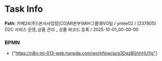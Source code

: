# Task Info

**Path:** 카페24(주)\본사사업장\[CG]MI본부\MIH그룹\BVO팀 / ynlee02 / [337805] D2C 서비스 운영_상품 관리 _ 상품 바코드 등록 / 2025-10-01_00-00-00

### BPMN
- ["https://n8n-mi-013-web.hanpda.com/workflow/azg3DqzBGhhHU1lg"]


